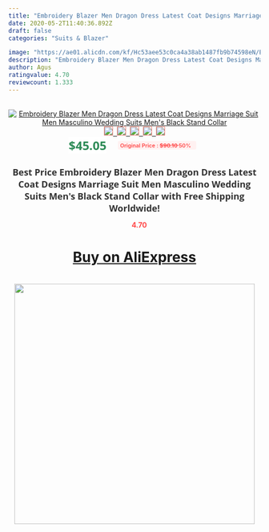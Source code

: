 ```yaml
---
title: "Embroidery Blazer Men Dragon Dress Latest Coat Designs Marriage Suit Men Masculino Wedding Suits Men's Black Stand Collar"
date: 2020-05-2T11:40:36.892Z
draft: false
categories: "Suits & Blazer"

image: "https://ae01.alicdn.com/kf/Hc53aee53c0ca4a38ab1487fb9b74598eN/Embroidery-Blazer-Men-Dragon-Dress-Latest-Coat-Designs-Marriage-Suit-Men-Masculino-Wedding-Suits-Men-s.jpg"
description: "Embroidery Blazer Men Dragon Dress Latest Coat Designs Marriage Suit Men Masculino Wedding Suits Men's Black Stand Collar"
author: Agus
ratingvalue: 4.70
reviewcount: 1.333
---
```

<br>
<div style="text-align: center;">
<a href="https://s.click.aliexpress.com/e/_Aawu2Z" target="_blank" rel="nofollow noopener noreferrer"><img alt="Embroidery Blazer Men Dragon Dress Latest Coat Designs Marriage Suit Men Masculino Wedding Suits Men's Black Stand Collar" class="magnifier-image" src="https://ae01.alicdn.com/kf/Hc53aee53c0ca4a38ab1487fb9b74598eN/Embroidery-Blazer-Men-Dragon-Dress-Latest-Coat-Designs-Marriage-Suit-Men-Masculino-Wedding-Suits-Men-s.jpg_640x640.jpg">
<br>
<img style="border:1px solid salmon" src="https://ae01.alicdn.com/kf/Hc53aee53c0ca4a38ab1487fb9b74598eN/Embroidery-Blazer-Men-Dragon-Dress-Latest-Coat-Designs-Marriage-Suit-Men-Masculino-Wedding-Suits-Men-s.jpg_120x120.jpg">&nbsp;&nbsp;<img style="border:1px solid salmon" src="https://ae01.alicdn.com/kf/H2fea56e445094e1f8e6a5ba548bee0bcA/Embroidery-Blazer-Men-Dragon-Dress-Latest-Coat-Designs-Marriage-Suit-Men-Masculino-Wedding-Suits-Men-s.jpg_120x120.jpg">&nbsp;&nbsp;<img style="border:1px solid salmon" src="https://ae01.alicdn.com/kf/H2faea7778d4f4230b1fd8688aad45549a/Embroidery-Blazer-Men-Dragon-Dress-Latest-Coat-Designs-Marriage-Suit-Men-Masculino-Wedding-Suits-Men-s.jpg_120x120.jpg">&nbsp;&nbsp;<img style="border:1px solid salmon" src="https://ae01.alicdn.com/kf/H57398be0ea1243759af8fbf078e4cfa1G/Embroidery-Blazer-Men-Dragon-Dress-Latest-Coat-Designs-Marriage-Suit-Men-Masculino-Wedding-Suits-Men-s.jpg_120x120.jpg">&nbsp;&nbsp;<img style="border:1px solid salmon" src="https://ae01.alicdn.com/kf/H775d5f4e0b004a86a27813727e7b4682h/Embroidery-Blazer-Men-Dragon-Dress-Latest-Coat-Designs-Marriage-Suit-Men-Masculino-Wedding-Suits-Men-s.jpg_120x120.jpg"></a></div><br0>
<div style="text-align: center;"><span style="background-color: white; border: 0px; box-sizing: border-box; color: seagreen; display: inline-block; font-family: &quot;open sans&quot; , &quot;arial&quot; , &quot;helvetica&quot; , sans-serif , &quot;heiti&quot;; font-size: 24px; font-stretch: inherit; font-weight: 700; line-height: inherit; margin: 0px 10px 0px 0px; padding: 0px; vertical-align: middle;">$45.05 </span>
<span style="background: rgb(255 , 241 , 241); border-radius: 3px; border: 0px; box-sizing: border-box; color: #ff4747; display: inline-block; font-family: inherit; font-size: 12px; font-stretch: inherit; font-style: inherit; font-variant: inherit; font-weight: 600; line-height: inherit; margin: 0px; padding: 2px 5px; transform: scale(0.9); vertical-align: middle;">Original Price : <b style="text-decoration: line-through;">$90.10 </b> 50%&nbsp;&nbsp;</span></div>
<h1 style="color: #333333; display: inline-block; font-family: &quot;open sans&quot; , &quot;arial&quot; , &quot;helvetica&quot; , sans-serif , &quot;heiti&quot;; font-size: 18px; font-stretch: inherit; font-weight: 700; text-align: center;">Best Price Embroidery Blazer Men Dragon Dress Latest Coat Designs Marriage Suit Men Masculino Wedding Suits Men's Black Stand Collar with Free Shipping Worldwide!</h1>
<div style="color: #ff4747; text-align: center;">
<img src="https://4.bp.blogspot.com/-M0ZcTcb-5uY/XleCXlxnR4I/AAAAAAAAAEc/OrjgMkXV1oMQFaCRZj5HQwOCBcu3w1FegCPcBGAYYCw/s1600/star.png" style="height: 15px;">&nbsp;<b>4.70</b></div>
<div class="button_cont" align="center"><a class="buynow_a" href="https://s.click.aliexpress.com/e/_Aawu2Z" target="_blank" rel="nofollow noopener noreferrer"><H1>Buy on AliExpress</H1></a></div><br>
<div class="separator" style="clear: both; text-align: center;">
<img src="https://lh3.googleusercontent.com/-pTy5HemUv9M/XlePHvY0dAI/AAAAAAAAAE4/0nX5iRUoIWY8eMW9Dpxeirr157OZliDIgCLcBGAsYHQ/s1600/badge.gif" width="480">
</div>
